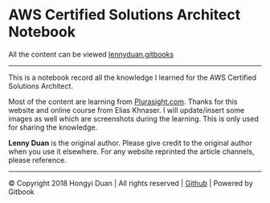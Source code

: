# AWS Certified Solutions Architect Notebook

All the content can be viewed [lennyduan.gitbooks](https://lennyduan.gitbooks.io/aws-certified-solutions-architect-notebook/content/)

---

This is a notebook record all the knowledge I learned for the AWS Certified Solutions Architect.

Most of the content are learning from [Plurasight.com](https://app.pluralsight.com/player?course=aws-certified-solutions-architect-associate&author=elias-khnaser&name=aws-certified-solutions-architect-associate-m6&clip=3&mode=live). Thanks for this website and online course from Elias Khnaser. I will update/insert some images as well which are screenshots during the learning. This is only used for sharing the knowledge.

**Lenny Duan** is the original author. Please give credit to the original author when you use it elsewhere. For any website reprinted the article channels, please reference.

---

© Copyright 2018 Hongyi Duan | All rights reserved | [Github](https://github.com/LennyDuan) \| Powered by Gitbook

